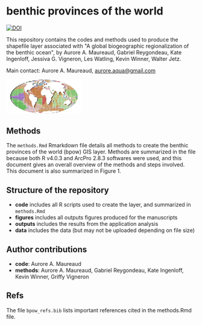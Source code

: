 # benthic provinces of the world

[![DOI](https://zenodo.org/badge/513255061.svg)](https://zenodo.org/badge/latestdoi/513255061)

This repository contains the codes and methods used to produce the shapefile layer associated with "A global biogeographic regionalization of the benthic ocean", by Aurore A. Maureaud, Gabriel Reygondeau, Kate Ingenloff, Jessiva G. Vigneron, Les Watling, Kevin Winner, Walter Jetz.

Main contact: Aurore A. Maureaud, aurore.aqua@gmail.com

<img src ="https://github.com/AquaAuma/bpow/blob/main/Picture1.png" width ="200">

## Methods
The `methods.Rmd` Rmarkdown file details all methods to create the benthic provinces of the world (bpow) GIS layer. Methods are summarized in the file because both R v4.0.3 and ArcPro 2.8.3 softwares were used, and this document gives an overall overview of the methods and steps involved. This document is also summarized in Figure 1. 

## Structure of the repository
- **code** includes all R scripts used to create the layer, and summarized in `methods.Rmd`
- **figures** includes all outputs figures produced for the manuscripts
- **outputs** includes the results from the application analysis
- **data** includes the data (but may not be uploaded depending on file size)

## Author contributions
- **code**: Aurore A. Maureaud
- **methods**: Aurore A. Maureaud, Gabriel Reygondeau, Kate Ingenloff, Kevin Winner, Griffy Vigneron

## Refs
The file `bpow_refs.bib` lists important references cited in the methods.Rmd file.

